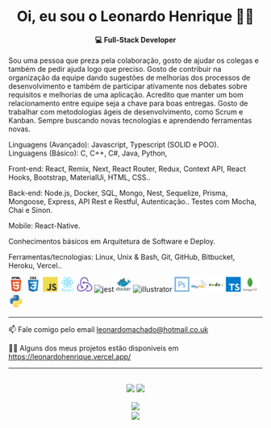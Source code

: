 
# <div align="center">Oi, eu sou o Leonardo Henrique 🙋‍♂️</div>
#### <div align="center">  💻 Full-Stack  Developer</div>

Sou uma pessoa que preza pela colaboração, gosto de ajudar os colegas e também de pedir ajuda logo que preciso. Gosto de contribuir na organização da equipe dando sugestões de melhorias dos processos de desenvolvimento e também de participar ativamente nos debates sobre requisitos e melhorias de uma aplicação. Acredito que manter um bom relacionamento entre equipe seja a chave para boas entregas. Gosto de trabalhar com metodologias ágeis de desenvolvimento, como Scrum e Kanban. 
Sempre buscando novas tecnologias e aprendendo ferramentas novas.

Linguagens (Avançado): Javascript, Typescript (SOLID e POO).
<br>
Linguagens (Básico): C, C++, C#, Java, Python, 

Front-end: React, Remix, Next, React Router, Redux, Context API, React Hooks, Bootstrap, MaterialUi, HTML, CSS..

Back-end: Node.js, Docker, SQL, Mongo, Nest, Sequelize, Prisma, Mongoose, Express, API Rest e Restful, Autenticação.. Testes com Mocha, Chai e Sinon.

Mobile: React-Native.

Conhecimentos básicos em Arquitetura de Software e Deploy.

Ferramentas/tecnologias: Linux, Unix & Bash, Git, GitHub, Bitbucket, Heroku, Vercel..

<p align="left">
    <img
    src="https://raw.githubusercontent.com/devicons/devicon/master/icons/html5/html5-original-wordmark.svg"
    alt="html5"
    width="30"
    height="30"
  />
  <img
    src="https://raw.githubusercontent.com/devicons/devicon/master/icons/css3/css3-original-wordmark.svg"
    alt="css3"
    width="30"
    height="30"
  />
    <img
    src="https://raw.githubusercontent.com/devicons/devicon/master/icons/javascript/javascript-original.svg"
    alt="javascript"
    width="30"
    height="30"
  />
    <img
    src="https://raw.githubusercontent.com/devicons/devicon/master/icons/react/react-original-wordmark.svg"
    alt="react"
    width="30"
    height="30"
  />
    <img
    src="https://raw.githubusercontent.com/devicons/devicon/master/icons/redux/redux-original.svg"
    alt="redux"
    width="30"
    height="30"
  />
    <img
    src="https://www.vectorlogo.zone/logos/jestjsio/jestjsio-icon.svg"
    alt="jest"
    width="30"
    height="30"
  />
  <img
    src="https://raw.githubusercontent.com/devicons/devicon/master/icons/docker/docker-original-wordmark.svg"
    alt="docker"
    width="30"
    height="30"
  />
  <img
    src="https://www.vectorlogo.zone/logos/adobe_illustrator/adobe_illustrator-icon.svg"
    alt="illustrator"
    width="30"
    height="30"
  />
  <img
    src="https://raw.githubusercontent.com/devicons/devicon/master/icons/photoshop/photoshop-line.svg"
    alt="photoshop"
    width="30"
    height="30"
  />
    <img
      src="https://raw.githubusercontent.com/devicons/devicon/master/icons/mysql/mysql-original-wordmark.svg"
      alt="mysql"
    width="30"
    height="30"
    />
    <img
      src="https://raw.githubusercontent.com/devicons/devicon/master/icons/nodejs/nodejs-original-wordmark.svg"
      alt="nodejs"
    width="30"
    height="30"
    />
    <img
      src="https://raw.githubusercontent.com/devicons/devicon/master/icons/typescript/typescript-original.svg"
      alt="typescript"
    width="30"
    height="30"
    />
    <img
      src="https://raw.githubusercontent.com/devicons/devicon/master/icons/mongodb/mongodb-original-wordmark.svg"
      alt="mongodb"
    width="30"
    height="30"
    />
     <img
      src="https://raw.githubusercontent.com/devicons/devicon/master/icons/python/python-original.svg"
      alt="python"
    width="30"
    height="30"
    />
</p>

<hr>

📫 Fale comigo pelo email leonardomachado@hotmail.co.uk

👨‍💻 Alguns dos meus projetos estão disponiveis em https://leonardohenrique.vercel.app/

<hr>

<div style="display: inline_block" align="center"><br>
<img height="140"  src="https://github-readme-stats.vercel.app/api?username=leonardohenriquedev&show_icons=true&theme=vue-dark&hide=stars,issues&locale=pt-br">
<img height="140"  src="https://github-readme-stats.vercel.app/api/top-langs/?username=leonardohenriquedev&layout=compact&theme=vue-dark&locale=pt-br">  
</div>

<br>
<div align="center"> 
  <div>
    <a href="https://www.linkedin.com/in/leonardohenriquemachado/"/>
    <img src="https://img.shields.io/badge/LinkedIn-0077B5?style=for-the-badge&logo=linkedin&logoColor=white">
  </div>
  <img  src="https://komarev.com/ghpvc/?username=your-github-leonardohenriquedev&color=green">
</div>
